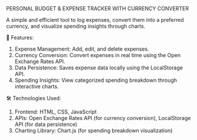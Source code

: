 PERSONAL BUDGET & EXPENSE TRACKER WITH CURRENCY CONVERTER

A simple and efficient tool to log expenses, convert them into a preferred currency, and visualize spending insights through charts.

🚀 Features:
1. Expense Management: Add, edit, and delete expenses.
2. Currency Conversion: Convert expenses in real time using the Open Exchange Rates API.
3. Data Persistence: Saves expense data locally using the LocalStorage API.
4. Spending Insights: View categorized spending breakdown through interactive charts.
   
🛠️ Technologies Used:
1. Frontend: HTML, CSS, JavaScript
2. APIs: Open Exchange Rates API (for currency conversion), LocalStorage API (for data persistence)
3. Charting Library: Chart.js (for spending breakdown visualization)
